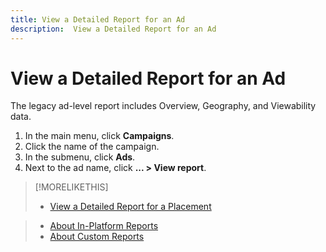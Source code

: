 ```yaml
---
title: View a Detailed Report for an Ad
description:  View a Detailed Report for an Ad
---
```


# View a Detailed Report for an Ad

The legacy ad-level report includes Overview, Geography, and Viewability data.

1. In the main menu, click **Campaigns**.
1. Click the name of the campaign.
1. In the submenu, click **Ads**.
1. Next to the ad name, click  **... > View report**.

>[!MORELIKETHIS]
>
>* [View a Detailed Report for a Placement](/help/dsp/campaign-management/placements/placement-view-report.md)
<!-- >* [View a Detailed Report for a Campaign](/help/dsp/campaign-management/campaigns/campaign-view-report.md) -->
>* [About In-Platform Reports](/help/dsp/campaign-management/reports/campaign-reports-about.md)
>* [About Custom Reports](/help/dsp/reports/report-about.md)
